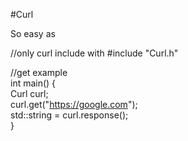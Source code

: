 #Curl


So easy as

//only curl include with
#include "Curl.h"

//get example <br/>
int main() { <br />
	Curl curl; <br/>
	curl.get("https://google.com"); <br />
	std::string = curl.response(); <br />
} <br />

